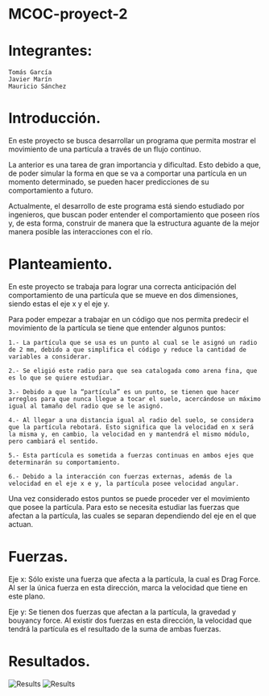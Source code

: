 # MCOC-proyect-2
Integrantes:
=============
```
Tomás García
Javier Marín
Mauricio Sánchez
```

Introducción.
=============

En este proyecto se busca desarrollar un programa que permita mostrar el movimiento de una partícula a través de un flujo continuo.

La anterior es una tarea de gran importancia y dificultad. Esto debido a que, de poder simular la forma en que se va a comportar una partícula en un momento determinado, se pueden hacer predicciones de su comportamiento a futuro.

Actualmente, el desarrollo de este programa está siendo estudiado por ingenieros, que buscan poder entender el comportamiento que poseen ríos y, de esta forma, construir de manera que la estructura  aguante de la mejor manera posible las interacciones con el río.


Planteamiento.
==============

En este proyecto se trabaja para lograr una correcta anticipación del comportamiento de una partícula que se mueve en dos dimensiones, siendo estas el eje x y el eje y.

Para poder empezar a trabajar en un código que nos permita predecir el movimiento de la partícula se tiene que entender algunos puntos:

	1.- La partícula que se usa es un punto al cual se le asignó un radio de 2 mm, debido a que simplifica el código y reduce la cantidad de variables a considerar.

	2.- Se eligió este radio para que sea catalogada como arena fina, que es lo que se quiere estudiar.

	3.- Debido a que la “partícula” es un punto, se tienen que hacer arreglos para que nunca llegue a tocar el suelo, acercándose un máximo igual al tamaño del radio que se le asignó.

	4.- Al llegar a una distancia igual al radio del suelo, se considera que la partícula rebotará. Esto significa que la velocidad en x será la misma y, en cambio, la velocidad en y mantendrá el mismo módulo, pero cambiará el sentido.

	5.- Esta partícula es sometida a fuerzas continuas en ambos ejes que determinarán su comportamiento.

	6.- Debido a la interacción con fuerzas externas, además de la velocidad en el eje x e y, la partícula posee velocidad angular.

Una vez considerado estos puntos se puede proceder ver el movimiento que posee la partícula. Para esto se necesita estudiar las fuerzas que afectan a la partícula, las cuales se separan dependiendo del eje en el que actuan.


Fuerzas.
========

Eje x: Sólo existe una fuerza que afecta a la partícula, la cual es Drag Force. Al ser la única fuerza en esta dirección, marca la velocidad que tiene en este plano.

Eje y: Se tienen dos fuerzas que afectan a la partícula, la gravedad y bouyancy force. Al existir dos fuerzas en esta dirección, la velocidad que tendrá la partícula es el resultado de la suma de ambas fuerzas.


Resultados.
===========

![Results](figure1.png)
![Results](figure12.png)
